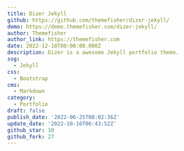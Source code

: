```yaml
---
title: Dizer Jekyll
github: https://github.com/themefisher/dizer-jekyll/
demo: https://demo.themefisher.com/dizer-jekyll/
author: Themefisher
author_link: https://themefisher.com
date: 2022-12-18T00:00:00.000Z
description: Dizer is a awesome Jekyll portfolio theme.
ssg:
  - Jekyll
css:
  - Bootstrap
cms:
  - Markdown
category:
  - Portfolio
draft: false
publish_date: '2022-06-25T08:02:36Z'
update_date: '2022-10-16T06:43:52Z'
github_star: 10
github_fork: 27
---
```

